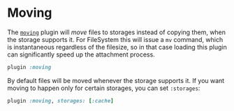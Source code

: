 # Moving

The [`moving`][moving] plugin will *move* files to storages instead of copying
them, when the storage supports it. For FileSystem this will issue a `mv`
command, which is instantaneous regardless of the filesize, so in that case
loading this plugin can significantly speed up the attachment process.

```rb
plugin :moving
```

By default files will be moved whenever the storage supports it. If you want
moving to happen only for certain storages, you can set `:storages`:

```rb
plugin :moving, storages: [:cache]
```

[moving]: /lib/shrine/plugins/moving.rb
